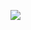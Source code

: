 
![](https://github-readme-stats.vercel.app/api?username=houssemalayet&show_icons=true&theme=dracula)


